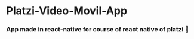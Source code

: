 # Platzi-Video-Movil-App
### App made in react-native for course of react native of platzi :rocket:
